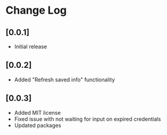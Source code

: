# Change Log

## [0.0.1]

- Initial release

## [0.0.2]

- Added "Refresh saved info" functionality

## [0.0.3]

- Added MIT license
- Fixed issue with not waiting for input on expired credentials
- Updated packages

